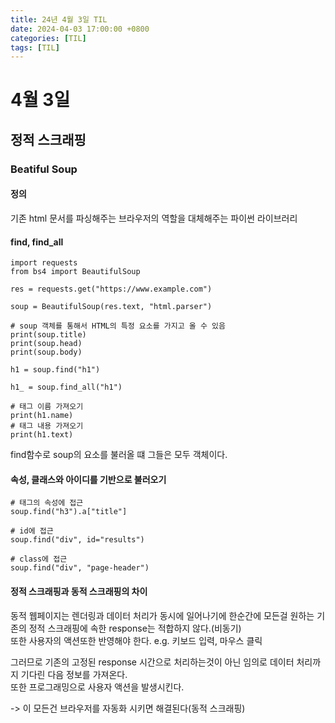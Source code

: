 ```yaml
---
title: 24년 4월 3일 TIL
date: 2024-04-03 17:00:00 +0800
categories: [TIL]
tags: [TIL]  
---
```



# 4월 3일
## 정적 스크래핑
### Beatiful Soup
#### 정의
기존 html 문서를 파싱해주는 브라우저의 역할을 대체해주는 파이썬 라이브러리
#### find, find_all
``` 
import requests
from bs4 import BeautifulSoup

res = requests.get("https://www.example.com")

soup = BeautifulSoup(res.text, "html.parser")

# soup 객체를 통해서 HTML의 특정 요소를 가지고 올 수 있음
print(soup.title)
print(soup.head)
print(soup.body)

h1 = soup.find("h1")

h1_ = soup.find_all("h1")

# 태그 이름 가져오기
print(h1.name) 
# 태그 내용 가져오기
print(h1.text) 
```
find함수로 soup의 요소를 불러올 떄 그들은 모두 객체이다.  
#### 속성, 클래스와 아이디를 기반으로 불러오기
```
# 태그의 속성에 접근
soup.find("h3").a["title"]

# id에 접근
soup.find("div", id="results")

# class에 접근
soup.find("div", "page-header")
```
#### 정적 스크래핑과 동적 스크래핑의 차이
동적 웹페이지는 렌더링과 데이터 처리가 동시에 일어나기에 한순간에 모든걸 원하는 기존의 정적 스크래핑에 속한 response는 적합하지 않다.(비동기)  
또한 사용자의 액션또한 반영해야 한다. e.g. 키보드 입력, 마우스 클릭  

그러므로 기존의 고정된 response 시간으로 처리하는것이 아닌 임의로 데이터 처리까지 기다린 다음 정보를 가져온다.  
또한 프로그래밍으로 사용자 액션을 발생시킨다.  

-> 이 모든건 브라우저를 자동화 시키면 해결된다(동적 스크래핑)